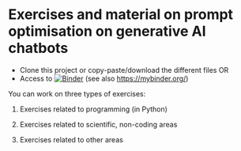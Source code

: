 # Exercises and material on prompt optimisation on generative AI chatbots

- Clone this project or copy-paste/download the different files OR
- Access to [![Binder](https://mybinder.org/badge_logo.svg)](https://mybinder.org/v2/gh/ifaddeenkov/genAI-promptOpt/HEAD) (see also https://mybinder.org/)

You can work on three types of exercises:

1. Exercises related to programming (in Python)

2. Exercises related to scientific, non-coding areas

3. Exercises related to other areas
